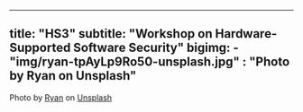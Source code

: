 
---
title: "HS3"
subtitle: "Workshop on Hardware-Supported Software Security"
bigimg:
    - "img/ryan-tpAyLp9Ro50-unsplash.jpg" : "Photo by Ryan on Unsplash"
---





Photo by <a href="https://unsplash.com/@rioryan?utm_content=creditCopyText&utm_medium=referral&utm_source=unsplash">Ryan</a> on <a href="https://unsplash.com/photos/black-and-yellow-rubber-puzzle-mat-tpAyLp9Ro50?utm_content=creditCopyText&utm_medium=referral&utm_source=unsplash">Unsplash</a>
      

